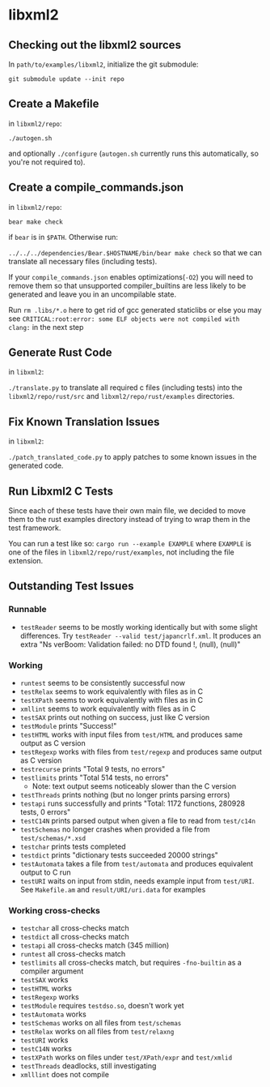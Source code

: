 # libxml2

## Checking out the libxml2 sources

In `path/to/examples/libxml2`, initialize the git submodule: 

`git submodule update --init repo`

## Create a Makefile

in `libxml2/repo`:

`./autogen.sh`

and optionally `./configure` (`autogen.sh` currently runs this automatically,
so you're not required to).

## Create a compile_commands.json

in `libxml2/repo`:

`bear make check` 

if `bear` is in `$PATH`. Otherwise run:

`../../../dependencies/Bear.$HOSTNAME/bin/bear make check` so that we can translate all necessary files (including tests).

If your `compile_commands.json` enables optimizations(`-O2`) you will need to remove them so that unsupported compiler_builtins are less likely to be generated and leave you in an uncompilable state.

Run `rm .libs/*.o` here to get rid of gcc generated staticlibs or else you may see `CRITICAL:root:error: some ELF objects were not compiled with clang:` in the next step

## Generate Rust Code

in `libxml2`:

`./translate.py` to translate all required c files (including tests) into the `libxml2/repo/rust/src` and `libxml2/repo/rust/examples` directories.

## Fix Known Translation Issues

in `libxml2`:

`./patch_translated_code.py` to apply patches to some known issues in the generated code.

## Run Libxml2 C Tests

Since each of these tests have their own main file, we decided to move them to the rust examples directory instead of trying to wrap them in the test framework.

You can run a test like so: `cargo run --example EXAMPLE` where `EXAMPLE` is one of the files in `libxml2/repo/rust/examples`, not including the file extension.

## Outstanding Test Issues

### Runnable

* `testReader` seems to be mostly working identically but with some slight differences. Try `testReader --valid test/japancrlf.xml`. It produces an extra "Ns verBoom: Validation failed: no DTD found !, (null), (null)"

### Working

* `runtest` seems to be consistently successful now
* `testRelax` seems to work equivalently with files as in C
* `testXPath` seems to work equivalently with files as in C
* `xmllint` seems to work equivalently with files as in C
* `testSAX` prints out nothing on success, just like C version
* `testModule` prints "Success!"
* `testHTML` works with input files from `test/HTML` and produces same output as C version
* `testRegexp` works with files from `test/regexp` and produces same output as C version
* `testrecurse` prints "Total 9 tests, no errors"
* `testlimits` prints "Total 514 tests, no errors"
    * Note: text output seems noticeably slower than the C version
* `testThreads` prints nothing (but no longer prints parsing errors)
* `testapi` runs successfully and prints "Total: 1172 functions, 280928 tests, 0 errors"
* `testC14N` prints parsed output when given a file to read from `test/c14n`
* `testSchemas` no longer crashes when provided a file from `test/schemas/*.xsd`
* `testchar` prints tests completed
* `testdict` prints "dictionary tests succeeded 20000 strings"
* `testAutomata` takes a file from `test/automata` and produces equivalent output to C run
* `testURI` waits on input from stdin, needs example input from `test/URI`. See `Makefile.am` and `result/URI/uri.data` for examples

### Working cross-checks
* `testchar` all cross-checks match
* `testdict` all cross-checks match
* `testapi` all cross-checks match (345 million)
* `runtest` all cross-checks match
* `testlimits` all cross-checks match, but requires `-fno-builtin` as a compiler argument
* `testSAX` works
* `testHTML` works
* `testRegexp` works
* `testModule` requires `testdso.so`, doesn't work yet
* `testAutomata` works
* `testSchemas` works on all files from `test/schemas`
* `testRelax` works on all files from `test/relaxng`
* `testURI` works
* `testC14N` works
* `testXPath` works on files under `test/XPath/expr` and `test/xmlid`
* `testThreads` deadlocks, still investigating
* `xmlllint` does not compile

